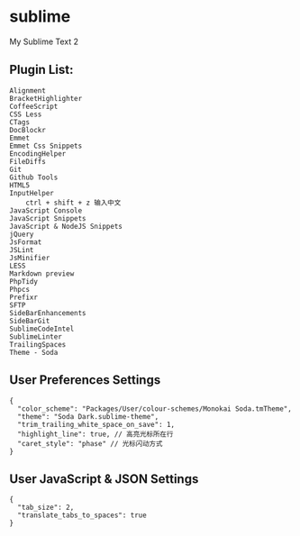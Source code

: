 sublime
=======

My Sublime Text 2

## Plugin List:
```
Alignment
BracketHighlighter
CoffeeScript
CSS Less
CTags
DocBlockr
Emmet
Emmet Css Snippets
Encoding​Helper
File​Diffs
Git
Github Tools
HTML5
InputHelper
    ctrl + shift + z 输入中文
JavaScript Console
JavaScript Snippets
Java​Script & Node​JS Snippets
jQuery
JsFormat
JSLint
JsMinifier
LESS
Markdown preview
Php​Tidy
Phpcs
Prefixr
SFTP
SideBarEnhancements
SideBarGit
SublimeCodeIntel
SublimeLinter
TrailingSpaces
Theme - Soda
```

## User Preferences Settings
```
{
  "color_scheme": "Packages/User/colour-schemes/Monokai Soda.tmTheme",
  "theme": "Soda Dark.sublime-theme",
  "trim_trailing_white_space_on_save": 1,
  "highlight_line": true, // 高亮光标所在行
  "caret_style": "phase" // 光标闪动方式
}
```

## User JavaScript & JSON Settings
```
{
  "tab_size": 2,
  "translate_tabs_to_spaces": true
}
```

